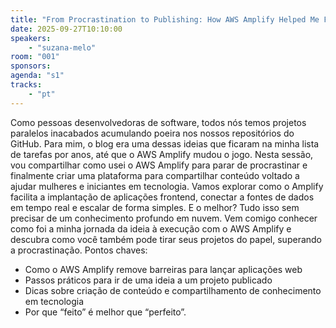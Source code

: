 ```yaml
---
title: "From Procrastination to Publishing: How AWS Amplify Helped Me Finally Start Blogging"
date: 2025-09-27T10:10:00
speakers:
    - "suzana-melo"
room: "001"
sponsors: 
agenda: "s1"
tracks:
    - "pt"
---
```


Como pessoas desenvolvedoras de software, todos nós temos projetos paralelos inacabados acumulando poeira nos nossos repositórios do GitHub. Para mim, o blog era uma dessas ideias que ficaram na minha lista de tarefas por anos, até que o AWS Amplify mudou o jogo.
Nesta sessão, vou compartilhar como usei o AWS Amplify para parar de procrastinar e finalmente criar uma plataforma para compartilhar conteúdo voltado a ajudar mulheres e iniciantes em tecnologia. Vamos explorar como o Amplify facilita a implantação de aplicações frontend, conectar a fontes de dados em tempo real e escalar de forma simples. E o melhor? Tudo isso sem precisar de um conhecimento profundo em nuvem.
Vem comigo conhecer como foi a minha jornada da ideia à execução com o AWS Amplify e descubra como você também pode tirar seus projetos do papel, superando a procrastinação.
Pontos chaves:
- Como o AWS Amplify remove barreiras para lançar aplicações web
- Passos práticos para ir de uma ideia a um projeto publicado
- Dicas sobre criação de conteúdo e compartilhamento de conhecimento em tecnologia
- Por que “feito” é melhor que “perfeito”.